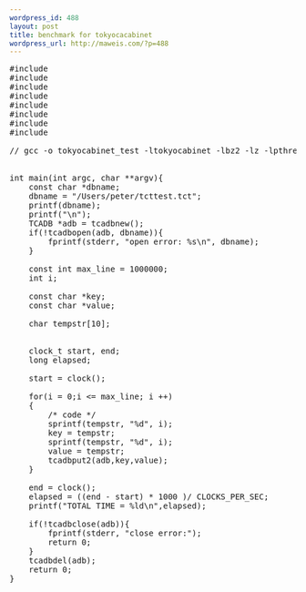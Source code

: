 ```yaml
--- 
wordpress_id: 488
layout: post
title: benchmark for tokyocacabinet
wordpress_url: http://maweis.com/?p=488
---
```

<pre lang="c" >
#include <tcutil.h>
#include <tcadb.h>
#include <tcbdb.h>
#include <tctdb.h>
#include <stdlib.h>
#include <stdbool.h>
#include <stdint.h>
#include <time.h>

// gcc -o tokyocabinet_test -ltokyocabinet -lbz2 -lz -lpthread -lm -lc -L/usr/local/lib -L/opt/local/lib -I/usr/local/include tokyocabinet_test.c 


int main(int argc, char **argv){
	const char *dbname;
	dbname = "/Users/peter/tcttest.tct";
	printf(dbname);
	printf("\n");
	TCADB *adb = tcadbnew();
	if(!tcadbopen(adb, dbname)){
	 	fprintf(stderr, "open error: %s\n", dbname);
	}
	
	const int max_line = 1000000;
	int i;
	
	const char *key;
	const char *value;
	
	char tempstr[10];


	clock_t start, end;
	long elapsed;

	start = clock();
		
	for(i = 0;i <= max_line; i ++)
	{
		/* code */
		sprintf(tempstr, "%d", i);
		key = tempstr;
		sprintf(tempstr, "%d", i);
		value = tempstr;
		tcadbput2(adb,key,value);
	}
		
	end = clock();
	elapsed = ((end - start) * 1000 )/ CLOCKS_PER_SEC;
	printf("TOTAL TIME = %ld\n",elapsed);
	  
	if(!tcadbclose(adb)){
	    fprintf(stderr, "close error:");
		return 0;
	}
	tcadbdel(adb);
	return 0;
}
</pre>
